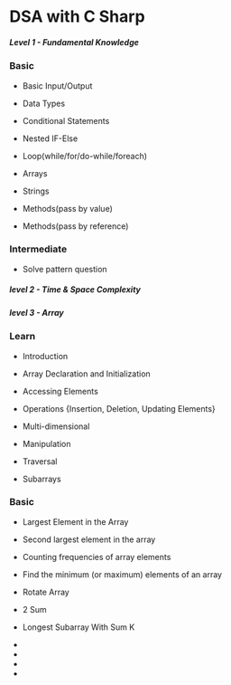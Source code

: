 # DSA with C Sharp


##### Level 1 - Fundamental Knowledge


### Basic

- Basic Input/Output

- Data Types

- Conditional Statements

- Nested IF-Else

- Loop(while/for/do-while/foreach)

- Arrays

- Strings

- Methods(pass by value)

- Methods(pass by reference)


### Intermediate

- Solve pattern question


##### level 2 - Time & Space Complexity


##### level 3 - Array 


### Learn

- Introduction

- Array Declaration and Initialization

- Accessing Elements

- Operations {Insertion, Deletion, Updating Elements}

- Multi-dimensional

- Manipulation

- Traversal

- Subarrays


### Basic

- Largest Element in the Array

- Second largest element in the array

- Counting frequencies of array elements

- Find the minimum (or maximum) elements of an array

- Rotate Array

- 2 Sum

-  Longest Subarray With Sum K

- 

- 

- 

- 

